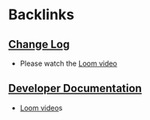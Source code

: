 
# Backlinks
## [Change Log](<Change Log.md>)
- Please watch the [Loom video](<Loom video.md>)

## [Developer Documentation](<Developer Documentation.md>)
- [Loom video](<Loom video.md>)s

